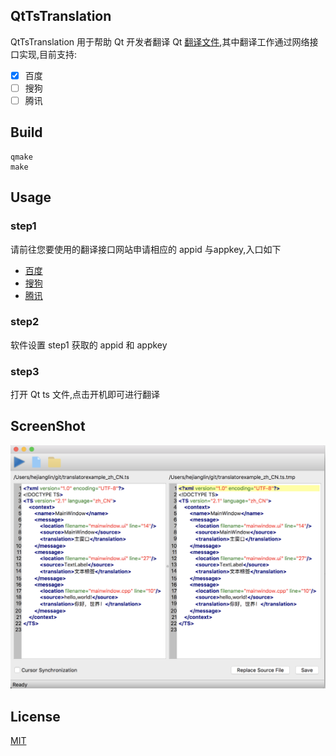 ## QtTsTranslation
QtTsTranslation 用于帮助 Qt 开发者翻译 Qt [翻译文件](http://doc.qt.io/qt-5/linguist-manager.html),其中翻译工作通过网络接口实现,目前支持:
- [x] 百度
- [ ] 搜狗
- [ ] 腾讯

## Build
``` shell
qmake
make
```

## Usage 

### step1

请前往您要使用的翻译接口网站申请相应的 appid 与appkey,入口如下

- [百度](http://fanyi-api.baidu.com/api/trans/product/index)
- [搜狗](http://ai.sogou.com)
- [腾讯](https://ai.qq.com/doc/nlptrans.shtml)

### step2

软件设置 step1 获取的 appid 和 appkey

### step3

打开 Qt ts 文件,点击开机即可进行翻译

## ScreenShot
![ScreenShot](https://github.com/hejianglin/QtTsTranslator/blob/master/screenshot.png)


## License
[MIT](https://github.com/hejianglin/QtTsTranslator/blob/master/LICENSE)

